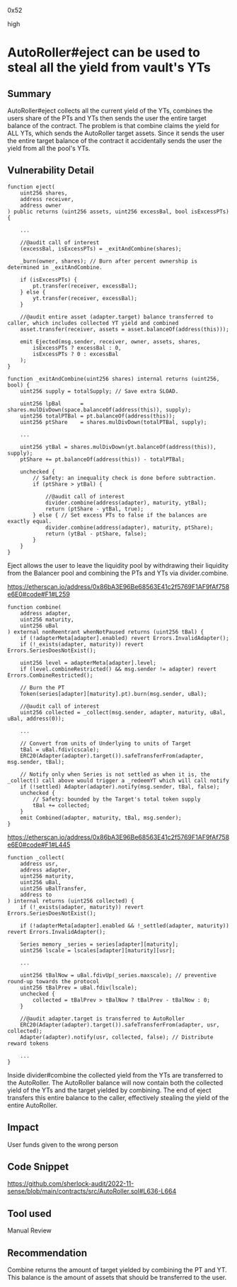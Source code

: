 0x52

high

# AutoRoller#eject can be used to steal all the yield from vault's YTs

## Summary

AutoRoller#eject collects all the current yield of the YTs, combines the users share of the PTs and YTs then sends the user the entire target balance of the contract. The problem is that combine claims the yield for ALL YTs, which sends the AutoRoller target assets. Since it sends the user the entire target balance of the contract it accidentally sends the user the yield from all the pool's YTs. 

## Vulnerability Detail

    function eject(
        uint256 shares,
        address receiver,
        address owner
    ) public returns (uint256 assets, uint256 excessBal, bool isExcessPTs) {

        ...

        //@audit call of interest
        (excessBal, isExcessPTs) = _exitAndCombine(shares);

        _burn(owner, shares); // Burn after percent ownership is determined in _exitAndCombine.

        if (isExcessPTs) {
            pt.transfer(receiver, excessBal);
        } else {
            yt.transfer(receiver, excessBal);
        }

        //@audit entire asset (adapter.target) balance transferred to caller, which includes collected YT yield and combined
        asset.transfer(receiver, assets = asset.balanceOf(address(this)));

        emit Ejected(msg.sender, receiver, owner, assets, shares,
            isExcessPTs ? excessBal : 0,
            isExcessPTs ? 0 : excessBal
        );
    }

    function _exitAndCombine(uint256 shares) internal returns (uint256, bool) {
        uint256 supply = totalSupply; // Save extra SLOAD.

        uint256 lpBal      = shares.mulDivDown(space.balanceOf(address(this)), supply);
        uint256 totalPTBal = pt.balanceOf(address(this));
        uint256 ptShare    = shares.mulDivDown(totalPTBal, supply);

        ...

        uint256 ytBal = shares.mulDivDown(yt.balanceOf(address(this)), supply);
        ptShare += pt.balanceOf(address(this)) - totalPTBal;

        unchecked {
            // Safety: an inequality check is done before subtraction.
            if (ptShare > ytBal) {

                //@audit call of interest
                divider.combine(address(adapter), maturity, ytBal);
                return (ptShare - ytBal, true);
            } else { // Set excess PTs to false if the balances are exactly equal.
                divider.combine(address(adapter), maturity, ptShare);
                return (ytBal - ptShare, false);
            }
        }
    }

Eject allows the user to leave the liquidity pool by withdrawing their liquidity from the Balancer pool and combining the PTs and YTs via divider.combine. 

https://etherscan.io/address/0x86bA3E96Be68563E41c2f5769F1AF9fAf758e6E0#code#F1#L259

    function combine(
        address adapter,
        uint256 maturity,
        uint256 uBal
    ) external nonReentrant whenNotPaused returns (uint256 tBal) {
        if (!adapterMeta[adapter].enabled) revert Errors.InvalidAdapter();
        if (!_exists(adapter, maturity)) revert Errors.SeriesDoesNotExist();

        uint256 level = adapterMeta[adapter].level;
        if (level.combineRestricted() && msg.sender != adapter) revert Errors.CombineRestricted();

        // Burn the PT
        Token(series[adapter][maturity].pt).burn(msg.sender, uBal);

        //@audit call of interest
        uint256 collected = _collect(msg.sender, adapter, maturity, uBal, uBal, address(0));

        ...

        // Convert from units of Underlying to units of Target
        tBal = uBal.fdiv(cscale);
        ERC20(Adapter(adapter).target()).safeTransferFrom(adapter, msg.sender, tBal);

        // Notify only when Series is not settled as when it is, the _collect() call above would trigger a _redeemYT which will call notify
        if (!settled) Adapter(adapter).notify(msg.sender, tBal, false);
        unchecked {
            // Safety: bounded by the Target's total token supply
            tBal += collected;
        }
        emit Combined(adapter, maturity, tBal, msg.sender);
    }

https://etherscan.io/address/0x86bA3E96Be68563E41c2f5769F1AF9fAf758e6E0#code#F1#L445

    function _collect(
        address usr,
        address adapter,
        uint256 maturity,
        uint256 uBal,
        uint256 uBalTransfer,
        address to
    ) internal returns (uint256 collected) {
        if (!_exists(adapter, maturity)) revert Errors.SeriesDoesNotExist();

        if (!adapterMeta[adapter].enabled && !_settled(adapter, maturity)) revert Errors.InvalidAdapter();

        Series memory _series = series[adapter][maturity];
        uint256 lscale = lscales[adapter][maturity][usr];

        ...

        uint256 tBalNow = uBal.fdivUp(_series.maxscale); // preventive round-up towards the protocol
        uint256 tBalPrev = uBal.fdiv(lscale);
        unchecked {
            collected = tBalPrev > tBalNow ? tBalPrev - tBalNow : 0;
        }

        //@audit adapter.target is transferred to AutoRoller
        ERC20(Adapter(adapter).target()).safeTransferFrom(adapter, usr, collected);
        Adapter(adapter).notify(usr, collected, false); // Distribute reward tokens

        ...
    }

Inside divider#combine the collected yield from the YTs are transferred to the AutoRoller. The AutoRoller balance will now contain both the collected yield of the YTs and the target yielded by combining. The end of eject transfers this entire balance to the caller, effectively stealing the yield of the entire AutoRoller.

## Impact

User funds given to the wrong person

## Code Snippet

https://github.com/sherlock-audit/2022-11-sense/blob/main/contracts/src/AutoRoller.sol#L636-L664

## Tool used

Manual Review

## Recommendation

Combine returns the amount of target yielded by combining the PT and YT. This balance is the amount of assets that should be transferred to the user.